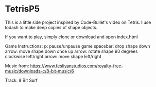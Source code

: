 # TetrisP5
This is a little side project inspired by Code-Bullet's video on Tetris. 
I use lodash to make deep copies of shape objects.

If you want to play, simply clone or download and open index.html

Game Instructions:
p: pause/unpause game
spacebar: drop shape
down arrow: move shape down once
up arrow: rotate shape 90 degrees clockwise
left/right arrow: move shape left/right

Music from:
https://www.fesliyanstudios.com/royalty-free-music/downloads-c/8-bit-music/6

Track: 8 Bit Surf

